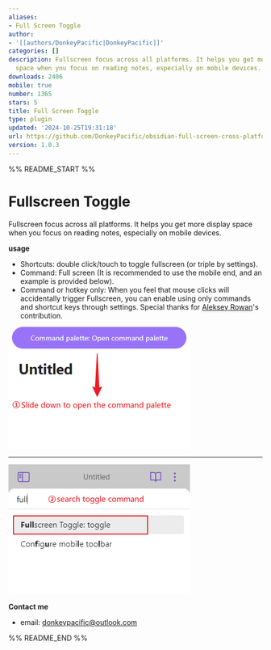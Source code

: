 ```yaml
---
aliases:
- Full Screen Toggle
author:
- '[[authors/DonkeyPacific|DonkeyPacific]]'
categories: []
description: Fullscreen focus across all platforms. It helps you get more display
  space when you focus on reading notes, especially on mobile devices.
downloads: 2406
mobile: true
number: 1365
stars: 5
title: Full Screen Toggle
type: plugin
updated: '2024-10-25T19:31:18'
url: https://github.com/DonkeyPacific/obsidian-full-screen-cross-platform-plugin
version: 1.0.3
---
```


%% README_START %%

# Fullscreen Toggle

Fullscreen focus across all platforms. It helps you get more display space when you focus on reading notes, especially on mobile devices.

**usage**

- Shortcuts: double click/touch to toggle fullscreen (or triple by settings).
- Command: Full screen (It is recommended to use the mobile end, and an example is provided below).
- Command or hotkey only:  When you feel that mouse clicks will accidentally trigger Fullscreen, you can enable using only commands and shortcut keys through settings. Special thanks for [Aleksey Rowan](https://github.com/aleksey-rowan)'s contribution.

![Image](https://raw.githubusercontent.com/DonkeyPacific/obsidian-full-screen-cross-platform-plugin/HEAD/slide.png)
***
![Image](https://raw.githubusercontent.com/DonkeyPacific/obsidian-full-screen-cross-platform-plugin/HEAD/command.png)

**Contact me**

- email: donkeypacific@outlook.com



%% README_END %%